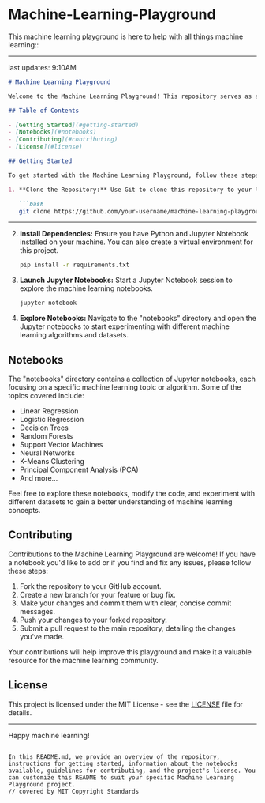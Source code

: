 # Machine-Learning-Playground
This machine learning playground is here to help with all things machine learning::
_________________________________________________
last updates: 9:10AM
```markdown
# Machine Learning Playground

Welcome to the Machine Learning Playground! This repository serves as a playground for exploring various machine learning algorithms and techniques using Python and Jupyter Notebooks. Whether you're a beginner looking to learn about machine learning or an experienced practitioner wanting to experiment with different models, this repository has something for you!

## Table of Contents

- [Getting Started](#getting-started)
- [Notebooks](#notebooks)
- [Contributing](#contributing)
- [License](#license)

## Getting Started

To get started with the Machine Learning Playground, follow these steps:

1. **Clone the Repository:** Use Git to clone this repository to your local machine.

   ```bash
   git clone https://github.com/your-username/machine-learning-playground.git
   ```
-------------------------------------------------------------------------------
2. **install Dependencies:** Ensure you have Python and Jupyter Notebook installed on your machine. You can also create a virtual environment for this project.

   ```bash
   pip install -r requirements.txt
   ```

3. **Launch Jupyter Notebooks:** Start a Jupyter Notebook session to explore the machine learning notebooks.

   ```bash
   jupyter notebook
   ```

4. **Explore Notebooks:** Navigate to the "notebooks" directory and open the Jupyter notebooks to start experimenting with different machine learning algorithms and datasets.

## Notebooks

The "notebooks" directory contains a collection of Jupyter notebooks, each focusing on a specific machine learning topic or algorithm. Some of the topics covered include:

- Linear Regression
- Logistic Regression
- Decision Trees
- Random Forests
- Support Vector Machines
- Neural Networks
- K-Means Clustering
- Principal Component Analysis (PCA)
- And more...

Feel free to explore these notebooks, modify the code, and experiment with different datasets to gain a better understanding of machine learning concepts.

## Contributing

Contributions to the Machine Learning Playground are welcome! If you have a notebook you'd like to add or if you find and fix any issues, please follow these steps:

1. Fork the repository to your GitHub account.
2. Create a new branch for your feature or bug fix.
3. Make your changes and commit them with clear, concise commit messages.
4. Push your changes to your forked repository.
5. Submit a pull request to the main repository, detailing the changes you've made.

Your contributions will help improve this playground and make it a valuable resource for the machine learning community.

## License

This project is licensed under the MIT License - see the [LICENSE](LICENSE) file for details.

---

Happy machine learning!
```

In this README.md, we provide an overview of the repository, instructions for getting started, information about the notebooks available, guidelines for contributing, and the project's license. You can customize this README to suit your specific Machine Learning Playground project.
// covered by MIT Copyright Standards
